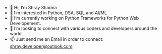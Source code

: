 - 👋 Hi, I’m Shray Sharma
- 👀 I’m interested in Python, DSA, SQL and AI/ML
- 🌱 I’m currently working on Python Frameworks for Python Web Developement.
- 💞️ I’m looking to connect with various coders and developers around the world.
- 📫 Just send me an Email in order to connect: shray.developer@outlook.com


<!---
Developer-Shray/Developer-Shray is a ✨ special ✨ repository because its `README.md` (this file) appears on your GitHub profile.
You can click the Preview link to take a look at your changes.
--->
